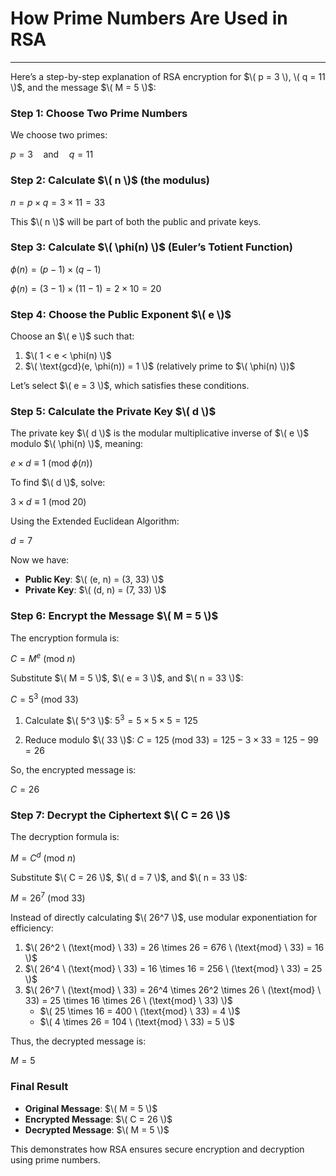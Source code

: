 # How Prime Numbers Are Used in RSA
---
Here’s a step-by-step explanation of RSA encryption for $\( p = 3 \), \( q = 11 \)$, and the message $\( M = 5 \)$:

### **Step 1: Choose Two Prime Numbers**

We choose two primes:  

$p = 3 \quad \text{and} \quad q = 11$

### **Step 2: Calculate $\( n \)$ (the modulus)**  

$n = p \times q = 3 \times 11 = 33$

This $\( n \)$ will be part of both the public and private keys.

### **Step 3: Calculate $\( \phi(n) \)$ (Euler’s Totient Function)**  

$\phi(n) = (p - 1) \times (q - 1)$

$\phi(n) = (3 - 1) \times (11 - 1) = 2 \times 10 = 20$

### **Step 4: Choose the Public Exponent $\( e \)$**  
Choose an $\( e \)$ such that:
1. $\( 1 < e < \phi(n) \)$  
2. $\( \text{gcd}(e, \phi(n)) = 1 \)$ (relatively prime to $\( \phi(n) \))$  

Let’s select $\( e = 3 \)$, which satisfies these conditions.

### **Step 5: Calculate the Private Key $\( d \)$**  
The private key $\( d \)$ is the modular multiplicative inverse of $\( e \)$ modulo $\( \phi(n) \)$, meaning:  
 
$e \times d \equiv 1 \ (\text{mod} \ \phi(n))$
 

To find $\( d \)$, solve:

$3 \times d \equiv 1 \ (\text{mod} \ 20)$
 

Using the Extended Euclidean Algorithm:
 
$d = 7$
 
Now we have:  
- **Public Key**: $\( (e, n) = (3, 33) \)$
- **Private Key**: $\( (d, n) = (7, 33) \)$

### **Step 6: Encrypt the Message $\( M = 5 \)$**  
The encryption formula is:
 
$C = M^e \ (\text{mod} \ n)$
 
Substitute $\( M = 5 \)$, $\( e = 3 \)$, and $\( n = 33 \)$:

$C = 5^3 \ (\text{mod} \ 33)$

1. Calculate $\( 5^3 \)$:  $5^3 = 5 \times 5 \times 5 = 125$
 
2. Reduce modulo $\( 33 \)$:  $C = 125 \ (\text{mod} \ 33) = 125 - 3 \times 33 = 125 - 99 = 26$

So, the encrypted message is:
 
$C = 26$   

### **Step 7: Decrypt the Ciphertext $\( C = 26 \)$**  
The decryption formula is:

$M = C^d \ (\text{mod} \ n)$

Substitute $\( C = 26 \)$, $\( d = 7 \)$, and $\( n = 33 \)$:
 
$M = 26^7 \ (\text{mod} \ 33)$


Instead of directly calculating $\( 26^7 \)$, use modular exponentiation for efficiency:
1. $\( 26^2 \ (\text{mod} \ 33) = 26 \times 26 = 676 \ (\text{mod} \ 33) = 16 \)$
2. $\( 26^4 \ (\text{mod} \ 33) = 16 \times 16 = 256 \ (\text{mod} \ 33) = 25 \)$
3. $\( 26^7 \ (\text{mod} \ 33) = 26^4 \times 26^2 \times 26 \ (\text{mod} \ 33) = 25 \times 16 \times 26 \ (\text{mod} \ 33) \)$
   - $\( 25 \times 16 = 400 \ (\text{mod} \ 33) = 4 \)$
   - $\( 4 \times 26 = 104 \ (\text{mod} \ 33) = 5 \)$

Thus, the decrypted message is:

$M = 5$

### **Final Result**
- **Original Message**: $\( M = 5 \)$  
- **Encrypted Message**: $\( C = 26 \)$  
- **Decrypted Message**: $\( M = 5 \)$

This demonstrates how RSA ensures secure encryption and decryption using prime numbers. 
